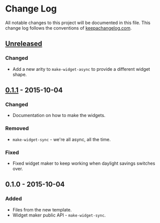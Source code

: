 # Change Log
All notable changes to this project will be documented in this file. This change log follows the conventions of [keepachangelog.com](http://keepachangelog.com/).

## [Unreleased][unreleased]
### Changed
- Add a new arity to `make-widget-async` to provide a different widget shape.

## [0.1.1] - 2015-10-04
### Changed
- Documentation on how to make the widgets.

### Removed
- `make-widget-sync` - we're all async, all the time.

### Fixed
- Fixed widget maker to keep working when daylight savings switches over.

## 0.1.0 - 2015-10-04
### Added
- Files from the new template.
- Widget maker public API - `make-widget-sync`.

[unreleased]: https://github.com/your-name/om-tutorial/compare/0.1.1...HEAD
[0.1.1]: https://github.com/your-name/om-tutorial/compare/0.1.0...0.1.1
